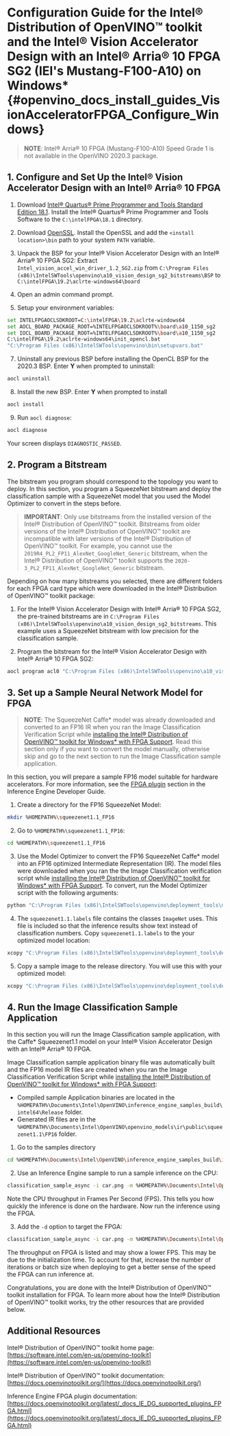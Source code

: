 # Configuration Guide for the Intel® Distribution of OpenVINO™ toolkit and the Intel® Vision Accelerator Design with an Intel® Arria® 10 FPGA SG2 (IEI's Mustang-F100-A10) on Windows* {#openvino_docs_install_guides_VisionAcceleratorFPGA_Configure_Windows}

> **NOTE**: Intel® Arria® 10 FPGA (Mustang-F100-A10) Speed Grade 1 is not available in the OpenVINO 2020.3 package.

## 1. Configure and Set Up the Intel® Vision Accelerator Design with an Intel® Arria® 10 FPGA

1. Download [Intel® Quartus® Prime Programmer and Tools Standard Edition 18.1](http://fpgasoftware.intel.com/18.1/?edition=standard&platform=windows&download_manager=direct#tabs-4). Install the Intel® Quartus® Prime Programmer and Tools Software to the `C:\intelFPGA\18.1` directory.

2. Download [OpenSSL](http://slproweb.com/download/Win64OpenSSL_Light-1_1_1f.exe). Install the OpenSSL and add the `<install location>\bin` path to your system `PATH` variable.

3. Unpack the BSP for your Intel® Vision Accelerator Design with an Intel® Arria® 10 FPGA SG2: 
Extract `Intel_vision_accel_win_driver_1.2_SG2.zip` from `C:\Program Files (x86)\IntelSWTools\openvino\a10_vision_design_sg2_bitstreams\BSP` to `C:\intelFPGA\19.2\aclrte-windows64\board`
5. Open an admin command prompt.
6. Setup your environment variables:
```sh
set INTELFPGAOCLSDKROOT=C:\intelFPGA\19.2\aclrte-windows64
set AOCL_BOARD_PACKAGE_ROOT=%INTELFPGAOCLSDKROOT%\board\a10_1150_sg2
set IOCL_BOARD_PACKAGE_ROOT=%INTELFPGAOCLSDKROOT%\board\a10_1150_sg2
C:\intelFPGA\19.2\aclrte-windows64\init_opencl.bat
"C:\Program Files (x86)\IntelSWTools\openvino\bin\setupvars.bat"
```
7. Uninstall any previous BSP before installing the OpenCL BSP for the 2020.3 BSP. Enter **Y** when prompted to uninstall:
```sh
aocl uninstall
```
8. Install the new BSP. Enter **Y** when prompted to install
```sh
aocl install
```
9. Run `aocl diagnose`:
```sh
aocl diagnose
```
Your screen displays `DIAGNOSTIC_PASSED`.

## 2. Program a Bitstream

The bitstream you program should correspond to the topology you want to deploy. In this section, you program a SqueezeNet bitstream and deploy the classification sample with a SqueezeNet model that you used the Model Optimizer to convert in the steps before.

> **IMPORTANT**: Only use bitstreams from the installed version of the Intel® Distribution of OpenVINO™ toolkit. Bitstreams from older versions of the Intel® Distribution of OpenVINO™ toolkit are incompatible with later versions of the Intel® Distribution of OpenVINO™ toolkit. For example, you cannot use the `2019R4_PL2_FP11_AlexNet_GoogleNet_Generic` bitstream, when the Intel® Distribution of OpenVINO™ toolkit supports the `2020-3_PL2_FP11_AlexNet_GoogleNet_Generic` bitstream.

Depending on how many bitstreams you selected, there are different folders for each FPGA card type which were downloaded in the Intel® Distribution of OpenVINO™ toolkit package:

1. For the Intel® Vision Accelerator Design with Intel® Arria® 10 FPGA SG2, the pre-trained bitstreams are in `C:\Program Files (x86)\IntelSWTools\openvino\a10_vision_design_sg2_bitstreams`. This example uses a SqueezeNet bitstream with low precision for the classification sample.

2. Program the bitstream for the Intel® Vision Accelerator Design with Intel® Arria® 10 FPGA SG2:
```sh
aocl program acl0 "C:\Program Files (x86)\IntelSWTools\openvino\a10_vision_design_sg2_bitstreams/2020-3_PL2_FP16_SqueezeNet_TinyYolo_VGG.aocx"
```

## 3. Set up a Sample Neural Network Model for FPGA

> **NOTE**: The SqueezeNet Caffe* model was already downloaded and converted to an FP16 IR when you ran the Image Classification Verification Script while [installing the Intel® Distribution of OpenVINO™ toolkit for Windows* with FPGA Support](installing-openvino-windows-fpga.md). Read this section only if you want to convert the model manually, otherwise skip and go to the next section to run the Image Classification sample application.

In this section, you will prepare a sample FP16 model suitable for hardware accelerators. For more information, see the [FPGA plugin](https://docs.openvinotoolkit.org/latest/_docs_IE_DG_supported_plugins_FPGA.html) section in the Inference Engine Developer Guide.

1. Create a directory for the FP16 SqueezeNet Model:
```sh
mkdir %HOMEPATH%\squeezenet1.1_FP16
```
	
2. Go to `%HOMEPATH%\squeezenet1.1_FP16`:
```sh
cd %HOMEPATH%\squeezenet1.1_FP16
```

3. Use the Model Optimizer to convert the FP16 SqueezeNet Caffe* model into an FP16 optimized Intermediate Representation (IR). The model files were downloaded when you ran the the Image Classification verification script while [installing the Intel® Distribution of OpenVINO™ toolkit for Windows* with FPGA Support](installing-openvino-windows-fpga.md). To convert, run the Model Optimizer script with the following arguments:	
```sh
python "C:\Program Files (x86)\IntelSWTools\openvino\deployment_tools\model_optimizer\mo.py" --input_model %HOMEPATH%\Documents\Intel\OpenVINO\openvino_models\models\public\squeezenet1.1\squeezenet1.1.caffemodel --data_type FP16 --output_dir .
```
	
4. The `squeezenet1.1.labels` file contains the classes `ImageNet` uses. This file is included so that the inference results show text instead of classification numbers. Copy `squeezenet1.1.labels` to the your optimized model location:
```sh
xcopy "C:\Program Files (x86)\IntelSWTools\openvino\deployment_tools\demo\squeezenet1.1.labels" .
```
	
5. Copy a sample image to the release directory. You will use this with your optimized model:
```sh
xcopy "C:\Program Files (x86)\IntelSWTools\openvino\deployment_tools\demo\car.png" %HOMEPATH%\Documents\Intel\OpenVINO\inference_engine_samples_build\intel64\Release
```

## 4. Run the Image Classification Sample Application

In this section you will run the Image Classification sample application, with the Caffe* Squeezenet1.1 model on your Intel® Vision Accelerator Design with an Intel® Arria® 10 FPGA. 

Image Classification sample application binary file was automatically built and the FP16 model IR files are created when you ran the Image Classification Verification Script while [installing the Intel® Distribution of OpenVINO™ toolkit for Windows* with FPGA Support](installing-openvino-windows-fpga.md):
* Compiled sample Application binaries are located in the `%HOMEPATH%\Documents\Intel\OpenVINO\inference_engine_samples_build\intel64\Release` folder.
* Generated IR files are in the `%HOMEPATH%\Documents\Intel\OpenVINO\openvino_models\ir\public\squeezenet1.1\FP16` folder.

1. Go to the samples directory
```sh
cd %HOMEPATH%\Documents\Intel\OpenVINO\inference_engine_samples_build\intel64\Release
```

2. Use an Inference Engine sample to run a sample inference on the CPU:
```sh
classification_sample_async -i car.png -m %HOMEPATH%\Documents\Intel\OpenVINO\openvino_models\ir\public\squeezenet1.1\FP16\squeezenet1.1.xml
```
Note the CPU throughput in Frames Per Second (FPS). This tells you how quickly the inference is done on the hardware. Now run the inference using the FPGA.

3. Add the `-d` option to target the FPGA:
```sh
classification_sample_async -i car.png -m %HOMEPATH%\Documents\Intel\OpenVINO\openvino_models\ir\public\squeezenet1.1\FP16\squeezenet1.1.xml -d HETERO:FPGA,CPU
```
The throughput on FPGA is listed and may show a lower FPS. This may be due to the initialization time. To account for that, increase the number of iterations or batch size when deploying to get a better sense of the speed the FPGA can run inference at.

Congratulations, you are done with the Intel® Distribution of OpenVINO™ toolkit installation for FPGA. To learn more about how the Intel® Distribution of OpenVINO™ toolkit works, try the other resources that are provided below.

## Additional Resources

Intel® Distribution of OpenVINO™ toolkit home page: [https://software.intel.com/en-us/openvino-toolkit](https://software.intel.com/en-us/openvino-toolkit)

Intel® Distribution of OpenVINO™ toolkit documentation: [https://docs.openvinotoolkit.org/](https://docs.openvinotoolkit.org/)

Inference Engine FPGA plugin documentation: [https://docs.openvinotoolkit.org/latest/_docs_IE_DG_supported_plugins_FPGA.html](https://docs.openvinotoolkit.org/latest/_docs_IE_DG_supported_plugins_FPGA.html)
